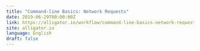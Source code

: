 ```yaml
---
title: "Command-line Basics: Network Requests"
date: 2019-06-29T00:00:00Z
link: https://alligator.io/workflow/command-line-basics-network-requests/?utm_medium=RSS&utm_source=news.12bit.vn
site: alligator.io
language: English
draft: false
---
```

